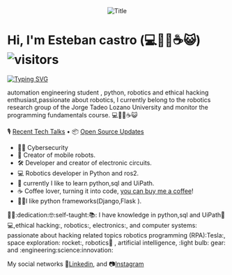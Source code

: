 <div align="center"><img src="https://readme-typing-svg.herokuapp.com?font=Architects+Daughter&color=%2338C2FF&size=50&center=true&vCenter=true&height=60&width=600&lines=Hey!+I'm+E5t3BAN;Welcome+to+my+profile!" alt="Title"></img></div>


# Hi, I'm Esteban castro (💻🐱‍💻☕😺)   ![visitors](https://visitor-badge.laobi.icu/badge?page_id=E5t3BAN)


[![Typing SVG](https://readme-typing-svg.herokuapp.com?font=comfortaa&color=016EEA&size=24&width=1000&lines=python+and+sql;Robotic+Automation+of+Process+Automation+RPA)](https://git.io/typing-svg)


automation engineering student , python, robotics and ethical hacking enthusiast,passionate about robotics, I currently belong to the robotics research group of the Jorge Tadeo Lozano University and monitor the programming fundamentals course. 💻🐱‍💻☕😺

🎙 [Recent Tech Talks](https://work.E5t3BAN.com/E5t3BAN/collections/1284) • 📦 [Open Source Updates](https://work.E5t3BAN.com/E5t3BAN/collections/1194)

- 🧑‍💻 Cybersecurity
- 🤖 Creator of mobile robots.
- 🛠️ Developer and creator of electronic circuits.
- 💻 Robotics developer in Python and ros2.
- 🧠 currently I like to learn python,sql and UiPath.
- ☕ Coffee lover, turning it into code, [you can buy me a coffee](https://buymeacoff.ee)!
- 👨‍💻I like python frameworks(Django,Flask ).


:brain:🧠:dedication:🤓:self-taught:📚:
I have knowledge in python,sql and UiPath👨💻,ethical hacking:, robotics:, electronics:, and computer systems: 
passionate about hacking related topics robotics programming (RPA):Tesla:, space exploration: rocket:, robotics:mechanical_arm: , artificial intelligence, :light bulb: gear: and :engineering:science:innovation:

My social networks :briefcase:[Linkedin](https://www.linkedin.com/in/mrdavidalv/ "Linkedin profile"), and 📷[Instagram](https://www.instagram.com/mrdavidalv "Instagram account")
